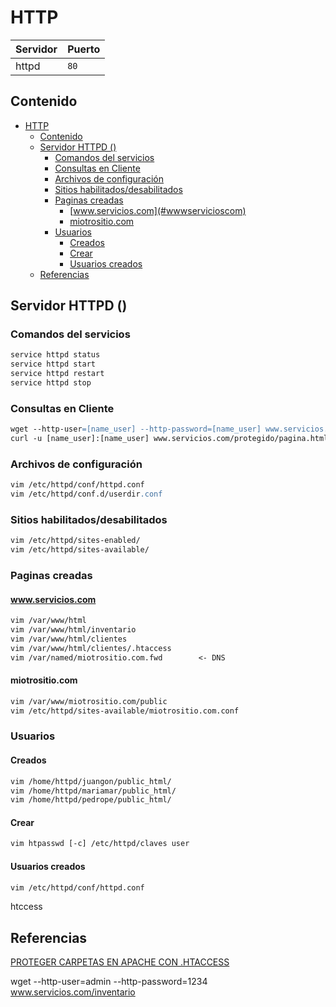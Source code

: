 # HTTP

| Servidor | Puerto |
| -------- | ------ |
| httpd    | `80`   |

## Contenido

- [HTTP](#http)
  - [Contenido](#contenido)
  - [Servidor HTTPD ()](#servidor-httpd-)
    - [Comandos del servicios](#comandos-del-servicios)
    - [Consultas en Cliente](#consultas-en-cliente)
    - [Archivos de configuración](#archivos-de-configuración)
    - [Sitios habilitados/desabilitados](#sitios-habilitadosdesabilitados)
    - [Paginas creadas](#paginas-creadas)
      - [www.servicios.com](#wwwservicioscom)
      - [miotrositio.com](#miotrositiocom)
    - [Usuarios](#usuarios)
      - [Creados](#creados)
      - [Crear](#crear)
      - [Usuarios creados](#usuarios-creados)
  - [Referencias](#referencias)

## Servidor HTTPD ()

### Comandos del servicios

```apache
service httpd status
service httpd start
service httpd restart
service httpd stop
```

### Consultas en Cliente

```apache
wget --http-user=[name_user] --http-password=[name_user] www.servicios.com/protegido/pagina.html
curl -u [name_user]:[name_user] www.servicios.com/protegido/pagina.html
```

### Archivos de configuración

```apache
vim /etc/httpd/conf/httpd.conf
vim /etc/httpd/conf.d/userdir.conf
```

### Sitios habilitados/desabilitados

```apache
vim /etc/httpd/sites-enabled/
vim /etc/httpd/sites-available/
```

### Paginas creadas

#### www.servicios.com

```apache
vim /var/www/html
vim /var/www/html/inventario
vim /var/www/html/clientes
vim /var/www/html/clientes/.htaccess
vim /var/named/miotrositio.com.fwd        <- DNS
```

#### miotrositio.com

```apache
vim /var/www/miotrositio.com/public
vim /etc/httpd/sites-available/miotrositio.com.conf
```

### Usuarios

#### Creados

```apache
vim /home/httpd/juangon/public_html/
vim /home/httpd/mariamar/public_html/
vim /home/httpd/pedrope/public_html/
```

#### Crear

```apache
vim htpasswd [-c] /etc/httpd/claves user
```

#### Usuarios creados

```apache
vim /etc/httpd/conf/httpd.conf
```

htccess

## Referencias

[PROTEGER CARPETAS EN APACHE CON .HTACCESS](https://www.todavianose.com/proteger-carpetas-en-apache-con-htaccess/)

wget --http-user=admin --http-password=1234 www.servicios.com/inventario
